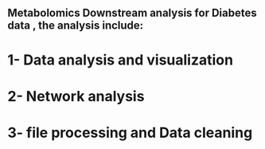 ## Metabolomics Downstream analysis for Diabetes data , the analysis include:
# 1- Data analysis and visualization 
# 2- Network analysis 
# 3- file processing and Data cleaning 
